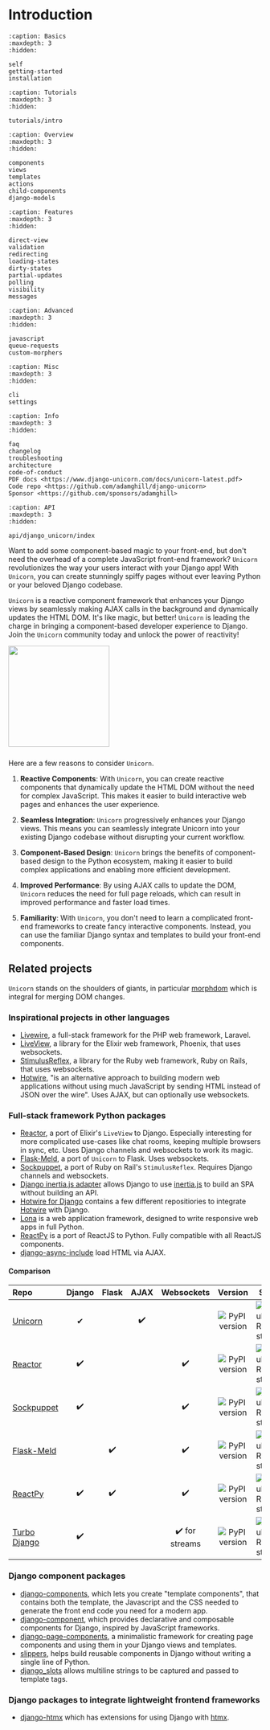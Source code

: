 # Introduction

```{toctree}
:caption: Basics
:maxdepth: 3
:hidden:

self
getting-started
installation
```

```{toctree}
:caption: Tutorials
:maxdepth: 3
:hidden:

tutorials/intro
```

```{toctree}
:caption: Overview
:maxdepth: 3
:hidden:

components
views
templates
actions
child-components
django-models
```

```{toctree}
:caption: Features
:maxdepth: 3
:hidden:

direct-view
validation
redirecting
loading-states
dirty-states
partial-updates
polling
visibility
messages
```

```{toctree}
:caption: Advanced
:maxdepth: 3
:hidden:

javascript
queue-requests
custom-morphers
```

```{toctree}
:caption: Misc
:maxdepth: 3
:hidden:

cli
settings
```

```{toctree}
:caption: Info
:maxdepth: 3
:hidden:

faq
changelog
troubleshooting
architecture
code-of-conduct
PDF docs <https://www.django-unicorn.com/docs/unicorn-latest.pdf>
Code repo <https://github.com/adamghill/django-unicorn>
Sponsor <https://github.com/sponsors/adamghill>
```

```{toctree}
:caption: API
:maxdepth: 3
:hidden:

api/django_unicorn/index
```

Want to add some component-based magic to your front-end, but don't need the overhead of a complete JavaScript front-end framework? `Unicorn` revolutionizes the way your users interact with your Django app! With `Unicorn`, you can create stunningly spiffy pages without ever leaving Python or your beloved Django codebase.

`Unicorn` is a reactive component framework that enhances your Django views by seamlessly making AJAX calls in the background and dynamically updates the HTML DOM. It's like magic, but better! `Unicorn` is leading the charge in bringing a component-based developer experience to Django. Join the `Unicorn` community today and unlock the power of reactivity!

<p style="align: center; padding: 0 10px 10px 0;">
  <a href="https://m.do.co/c/617d629f56c0">
    <img src="https://opensource.nyc3.cdn.digitaloceanspaces.com/attribution/assets/PoweredByDO/DO_Powered_by_Badge_blue.svg" width="201px">
  </a>
</p>

Here are a few reasons to consider `Unicorn`.

1. **Reactive Components**: With `Unicorn`, you can create reactive components that dynamically update the HTML DOM without the need for complex JavaScript. This makes it easier to build interactive web pages and enhances the user experience.

2. **Seamless Integration**: `Unicorn` progressively enhances your Django views. This means you can seamlessly integrate Unicorn into your existing Django codebase without disrupting your current workflow.

3. **Component-Based Design**: `Unicorn` brings the benefits of component-based design to the Python ecosystem, making it easier to build complex applications and enabling more efficient development.

4. **Improved Performance**: By using AJAX calls to update the DOM, `Unicorn` reduces the need for full page reloads, which can result in improved performance and faster load times.

5. **Familiarity**: With `Unicorn`, you don't need to learn a complicated front-end frameworks to create fancy interactive components. Instead, you can use the familiar Django syntax and templates to build your front-end components.

## Related projects

`Unicorn` stands on the shoulders of giants, in particular [morphdom](https://github.com/patrick-steele-idem/morphdom) which is integral for merging DOM changes.

### Inspirational projects in other languages

- [Livewire](https://laravel-livewire.com/), a full-stack framework for the PHP web framework, Laravel.
- [LiveView](https://github.com/phoenixframework/phoenix_live_view), a library for the Elixir web framework, Phoenix, that uses websockets.
- [StimulusReflex](https://docs.stimulusreflex.com), a library for the Ruby web framework, Ruby on Rails, that uses websockets.
- [Hotwire](https://hotwire.dev), "is an alternative approach to building modern web applications without using much JavaScript by sending HTML instead of JSON over the wire". Uses AJAX, but can optionally use websockets.

### Full-stack framework Python packages

- [Reactor](https://github.com/edelvalle/reactor/), a port of Elixir's `LiveView` to Django. Especially interesting for more complicated use-cases like chat rooms, keeping multiple browsers in sync, etc. Uses Django channels and websockets to work its magic.
- [Flask-Meld](https://github.com/mikeabrahamsen/Flask-Meld), a port of `Unicorn` to Flask. Uses websockets.
- [Sockpuppet](https://sockpuppet.argpar.se/), a port of Ruby on Rail's `StimulusReflex`. Requires Django channels and websockets.
- [Django inertia.js adapter](https://github.com/zodman/inertia-django) allows Django to use <a href="https://inertiajs.com">inertia.js</a> to build an SPA without building an API.
- [Hotwire for Django](https://github.com/hotwire-django) contains a few different repositiories to integrate [Hotwire](https://hotwire.dev) with Django.
- [Lona](https://lona-web.org/) is a web application framework, designed to write responsive web apps in full Python.
- [ReactPy](https://reactpy.dev/) is a port of ReactJS to Python. Fully compatible with all ReactJS components.
- [django-async-include](https://github.com/diegojromerolopez/django-async-include) load HTML via AJAX.

#### Comparison

| Repo                                                           | Django | Flask | AJAX |   Websockets   |                                           Version                                            | Stars                                                                                                              |
| :------------------------------------------------------------- | :----: | :---: | :--: | :------------: | :------------------------------------------------------------------------------------------: | ------------------------------------------------------------------------------------------------------------------ |
| [Unicorn](https://github.com/adamghill/django-unicorn)         |   ✔    |       |  ✔️  |                |  ![PyPI version](https://img.shields.io/pypi/v/django-unicorn?label=%20&style=flat-square)   | ![GitHub Repo stars](https://img.shields.io/github/stars/adamghill/django-unicorn?label=%20&style=flat-square)     |
| [Reactor](https://github.com/edelvalle/reactor/)               |   ✔️   |       |      |       ✔️       |  ![PyPI version](https://img.shields.io/pypi/v/django-reactor?label=%20&style=flat-square)   | ![GitHub Repo stars](https://img.shields.io/github/stars/edelvalle/reactor?label=%20&style=flat-square)            |
| [Sockpuppet](https://github.com/jonathan-s/django-sockpuppet)  |   ✔️   |       |      |       ✔️       | ![PyPI version](https://img.shields.io/pypi/v/django-sockpuppet?label=%20&style=flat-square) | ![GitHub Repo stars](https://img.shields.io/github/stars/jonathan-s/django-sockpuppet?label=%20&style=flat-square) |
| [Flask-Meld](https://github.com/mikeabrahamsen/Flask-Meld)     |        |  ✔️   |      |       ✔️       |    ![PyPI version](https://img.shields.io/pypi/v/flask-meld?label=%20&style=flat-square)     | ![GitHub Repo stars](https://img.shields.io/github/stars/mikeabrahamsen/Flask-Meld?label=%20&style=flat-square)    |
| [ReactPy](https://github.com/reactive-python/reactpy)        |   ✔️   |   ✔️      |    |       ✔️       |    ![PyPI version](https://img.shields.io/pypi/v/reactpy?label=%20&style=flat-square)    | ![GitHub Repo stars](https://img.shields.io/github/stars/reactive-python/reactpy?label=%20&style=flat-square)        |
| [Turbo Django](https://github.com/hotwire-django/turbo-django) |   ✔️   |       |      | ✔️ for streams |   ![PyPI version](https://img.shields.io/pypi/v/turbo-django?label=%20&style=flat-square)    | ![GitHub Repo stars](https://img.shields.io/github/stars/hotwire-django/turbo-django?label=%20&style=flat-square)  |

### Django component packages

- [django-components](https://github.com/EmilStenstrom/django-components/), which lets you create "template components", that contains both the template, the Javascript and the CSS needed to generate the front end code you need for a modern app.
- [django-component](https://gitlab.com/Mojeer/django_components), which provides declarative and composable components for Django, inspired by JavaScript frameworks.
- [django-page-components](https://github.com/andreyfedoseev/django-page-components), a minimalistic framework for creating page components and using them in your Django views and templates.
- [slippers](https://mitchel.me/slippers/), helps build reusable components in Django without writing a single line of Python.
- [django_slots](https://github.com/nwjlyons/django_slots) allows multiline strings to be captured and passed to template tags.

### Django packages to integrate lightweight frontend frameworks

- [django-htmx](https://github.com/adamchainz/django-htmx) which has extensions for using Django with [htmx](https://htmx.org/).
